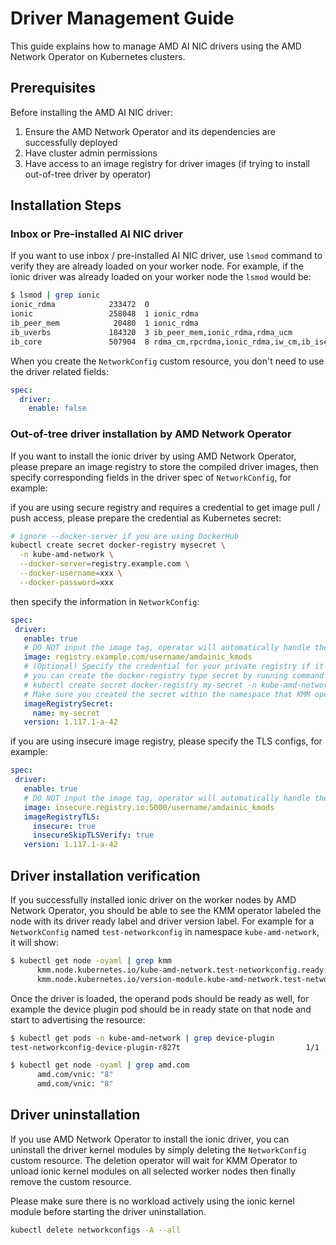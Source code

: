 # Driver Management Guide

This guide explains how to manage AMD AI NIC drivers using the AMD Network Operator on Kubernetes clusters.

## Prerequisites

Before installing the AMD AI NIC driver:

1. Ensure the AMD Network Operator and its dependencies are successfully deployed
2. Have cluster admin permissions
3. Have access to an image registry for driver images (if trying to install out-of-tree driver by operator)

## Installation Steps

### Inbox or Pre-installed AI NIC driver

If you want to use inbox / pre-installed AI NIC driver, use `lsmod` command to verify they are already loaded on your worker node. For example, if the ionic driver was already loaded on your worker node the `lsmod` would be:

```bash
$ lsmod | grep ionic
ionic_rdma            233472  0
ionic                 258048  1 ionic_rdma
ib_peer_mem            20480  1 ionic_rdma
ib_uverbs             184320  3 ib_peer_mem,ionic_rdma,rdma_ucm
ib_core               507904  8 rdma_cm,rpcrdma,ionic_rdma,iw_cm,ib_iser,rdma_ucm,ib_uverbs,ib_cm
```

When you create the `NetworkConfig` custom resource, you don't need to use the driver related fields:

```yaml
spec:
  driver:
    enable: false
```

### Out-of-tree driver installation by AMD Network Operator

If you want to install the ionic driver by using AMD Network Operator, please prepare an image registry to store the compiled driver images, then specify corresponding fields in the driver spec of `NetworkConfig`, for example:

if you are using secure registry and requires a credential to get image pull / push access, please prepare the credential as Kubernetes secret:

```bash
# ignore --docker-server if you are using DockerHub
kubectl create secret docker-registry mysecret \
  -n kube-amd-network \
  --docker-server=registry.example.com \
  --docker-username=xxx \
  --docker-password=xxx
```

then specify the information in `NetworkConfig`:

```yaml
spec:
 driver:
   enable: true
   # DO NOT input the image tag, operator will automatically handle the image tag
   image: registry.example.com/username/amdainic_kmods
   # (Optional) Specify the credential for your private registry if it requires credential to get pull/push access
   # you can create the docker-registry type secret by running command like:
   # kubectl create secret docker-registry my-secret -n kube-amd-network --docker-username=xxx --docker-password=xxx
   # Make sure you created the secret within the namespace that KMM operator is running
   imageRegistrySecret:
     name: my-secret
   version: 1.117.1-a-42
```

if you are using insecure image registry, please specify the TLS configs, for example:

```yaml
spec:
 driver:
   enable: true
   # DO NOT input the image tag, operator will automatically handle the image tag
   image: insecure.registry.io:5000/username/amdainic_kmods
   imageRegistryTLS:
     insecure: true
     insecureSkipTLSVerify: true
   version: 1.117.1-a-42
```

## Driver installation verification

If you successfully installed ionic driver on the worker nodes by AMD Network Operator, you should be able to see the KMM operator labeled the node with its driver ready label and driver version label. For example for a `NetworkConfig` named `test-networkconfig` in namespace `kube-amd-network`, it will show:

```bash
$ kubectl get node -oyaml | grep kmm
      kmm.node.kubernetes.io/kube-amd-network.test-networkconfig.ready: ""
      kmm.node.kubernetes.io/version-module.kube-amd-network.test-networkconfig: 1.117.1-a-42
```

Once the driver is loaded, the operand pods should be ready as well, for example the device plugin pod should be in ready state on that node and start to advertising the resource:

```bash
$ kubectl get pods -n kube-amd-network | grep device-plugin
test-networkconfig-device-plugin-r827t                            1/1     Running   0          22h

$ kubectl get node -oyaml | grep amd.com
      amd.com/vnic: "8"
      amd.com/vnic: "8"
```

## Driver uninstallation

If you use AMD Network Operator to install the ionic driver, you can uninstall the driver kernel modules by simply deleting the `NetworkConfig` custom resource. The deletion operator will wait for KMM Operator to unload ionic kernel modules on all selected worker nodes then finally remove the custom resource.

Please make sure there is no workload actively using the ionic kernel module before starting the driver uninstallation.

```bash
kubectl delete networkconfigs -A --all
```